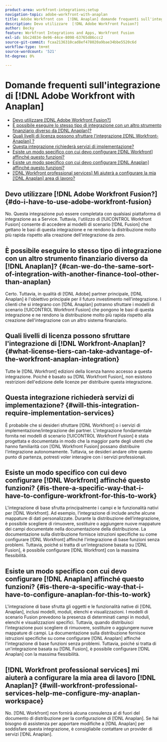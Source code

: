 ```yaml
---
product-area: workfront-integrations;setup
navigation-topic: adobe-workfront-with-anaplan
title: Adobe Workfront con  [!DNL Anaplan] domande frequenti sull'integrazione
description: Devo utilizzare  [!DNL Adobe Workfront Fusion?]
author: Becky
feature: Workfront Integrations and Apps, Workfront Fusion
exl-id: bbc24834-8e96-44ce-8098-63765d86ccc2
source-git-commit: fcaa2136310cad8ef478020a9bae34bbe5520c6d
workflow-type: tm+mt
source-wordcount: '521'
ht-degree: 0%

---
```


# Domande frequenti sull&#39;integrazione di [!DNL Adobe Workfront with Anaplan]

* [Devo utilizzare  [!DNL Adobe Workfront Fusion?]](#do-i-have-to-use-adobe-workfront-fusion)
* [È possibile eseguire lo stesso tipo di integrazione con un altro strumento finanziario diverso da  [!DNL Anaplan]?](#can-we-do-the-same-sort-of-integration-with-another-finance-tool-other-than-anaplan)
* [Quali livelli di licenza possono sfruttare l&#39;integrazione  [!DNL Workfront-Anaplan] ?](#what-license-tiers-can-take-advantage-of-the-workfront-anaplan-integration)
* [Questa integrazione richiederà servizi di implementazione?](#will-this-integration-require-implementation-services)
* [Esiste un modo specifico con cui devo configurare  [!DNL Workfront]  affinché questo funzioni?](#is-there-a-specific-way-that-i-have-to-configure-workfront-for-this-to-work)
* [Esiste un modo specifico con cui devo configurare  [!DNL Anaplan]  affinché questo funzioni?](#is-there-a-specific-way-that-i-have-to-configure-anaplan-for-this-to-work)
* [ [!DNL Workfront professional services] Mi aiuterà a configurare la mia [!DNL Anaplan] area di lavoro?](#will-workfront-professional-services-help-me-configure-my-anaplan-workspace)

## Devo utilizzare [!DNL Adobe Workfront Fusion?] {#do-i-have-to-use-adobe-workfront-fusion}

No. Questa integrazione può essere completata con qualsiasi piattaforma di integrazione as a Service. Tuttavia, l&#39;utilizzo di [!UICONTROL Workfront Fusion] consente di accedere ai modelli di scenario [!DNL Fusion] che gettano le basi di questa integrazione e ne rendono la distribuzione molto più rapida rispetto alla creazione dell&#39;integrazione da zero.

## È possibile eseguire lo stesso tipo di integrazione con un altro strumento finanziario diverso da [!DNL Anaplan]? {#can-we-do-the-same-sort-of-integration-with-another-finance-tool-other-than-anaplan}

Certo. Tuttavia, in qualità di [!DNL Adobe] partner principale, [!DNL Anaplan] è l&#39;obiettivo principale per il futuro investimento nell&#39;integrazione. I clienti che si integrano con [!DNL Anaplan] potranno sfruttare i modelli di scenario [!UICONTROL Workfront Fusion] che pongono le basi di questa integrazione e ne rendono la distribuzione molto più rapida rispetto alla creazione dell&#39;integrazione con un altro sistema finanziario.

## Quali livelli di licenza possono sfruttare l&#39;integrazione di [!DNL Workfront-Anaplan]? {#what-license-tiers-can-take-advantage-of-the-workfront-anaplan-integration}

Tutte le [!DNL Workfront] edizioni della licenza hanno accesso a questa integrazione. Poiché è basato su [!DNL Workfront Fusion], non esistono restrizioni dell&#39;edizione delle licenze per distribuire questa integrazione.

## Questa integrazione richiederà servizi di implementazione? {#will-this-integration-require-implementation-services}

È probabile che si desideri sfruttare [!DNL Workfront] o i servizi di implementazione/integrazione dei partner. L&#39;integrazione fondamentale fornita nei modelli di scenario [!UICONTROL Workfront Fusion] è stata progettata e documentata in modo che la maggior parte degli utenti che hanno familiarità con [!DNL Workfront Fusion] possano distribuire l&#39;integrazione autonomamente. Tuttavia, se desideri andare oltre questo punto di partenza, potresti voler interagire con i servizi professionali.

## Esiste un modo specifico con cui devo configurare [!DNL Workfront] affinché questo funzioni? {#is-there-a-specific-way-that-i-have-to-configure-workfront-for-this-to-work}

L&#39;integrazione di base sfrutta principalmente i campi e le funzionalità nativi per [!DNL Workfront]. Ad esempio, l’integrazione di include anche alcune mappature di dati personalizzate. Durante la distribuzione dell’integrazione, è possibile scegliere di rimuovere, sostituire o aggiungere nuove mappature dei campi documentate nella documentazione della distribuzione. La documentazione sulla distribuzione fornisce istruzioni specifiche su come configurare [!DNL Workfront] affinché l&#39;integrazione di base funzioni senza problemi. Tuttavia, poiché si tratta di un&#39;integrazione basata su [!DNL Fusion], è possibile configurare [!DNL Workfront] con la massima flessibilità.

## Esiste un modo specifico con cui devo configurare [!DNL Anaplan] affinché questo funzioni? {#is-there-a-specific-way-that-i-have-to-configure-anaplan-for-this-to-work}

L&#39;integrazione di base sfrutta gli oggetti e le funzionalità native di [!DNL Anaplan], inclusi modelli, moduli, elenchi e visualizzazioni. I modelli di scenario Fusion prevedono la presenza di determinati campi in moduli, elenchi e visualizzazioni specifici. Tuttavia, quando distribuisci l’integrazione puoi scegliere di rimuovere, sostituire o aggiungere nuove mappature di campi. La documentazione sulla distribuzione fornisce istruzioni specifiche su come configurare [!DNL Anaplan] affinché l&#39;integrazione di base funzioni senza problemi. Tuttavia, poiché si tratta di un&#39;integrazione basata su [!DNL Fusion], è possibile configurare [!DNL Anaplan] con la massima flessibilità.

## [!DNL Workfront professional services] mi aiuterà a configurare la mia area di lavoro [!DNL Anaplan]? {#will-workfront-professional-services-help-me-configure-my-anaplan-workspace}

No. [!DNL Workfront] non fornirà alcuna consulenza al di fuori del documento di distribuzione per la configurazione di [!DNL Anaplan]. Se hai bisogno di assistenza per apportare modifiche a [!DNL Anaplan] per soddisfare questa integrazione, è consigliabile contattare un provider di servizi [!DNL Anaplan].
